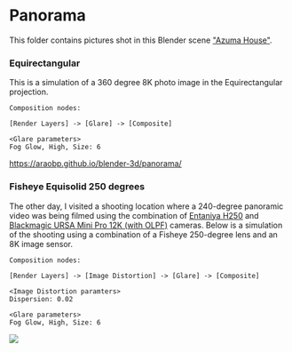 # Panorama

This folder contains pictures shot in this Blender scene ["Azuma House"](https://github.com/araobp/blender-3d/tree/main/scenes/AzumaHouse).

### Equirectangular

This is a simulation of a 360 degree 8K photo image in the Equirectangular projection.

```
Composition nodes:

[Render Layers] -> [Glare] -> [Composite]

<Glare parameters>
Fog Glow, High, Size: 6
```

https://araobp.github.io/blender-3d/panorama/

### Fisheye Equisolid 250 degrees

The other day, I visited a shooting location where a 240-degree panoramic video was being filmed using the combination of [Entaniya H250](https://products.entaniya.co.jp/en/list/hal-250-series/) and [Blackmagic URSA Mini Pro 12K (with OLPF)](https://www.blackmagicdesign.com/products/blackmagicursaminipro) cameras. Below is a simulation of the shooting using a combination of a Fisheye 250-degree lens and an 8K image sensor.

```
Composition nodes:

[Render Layers] -> [Image Distortion] -> [Glare] -> [Composite]

<Image Distortion paramters>
Dispersion: 0.02

<Glare parameters>
Fog Glow, High, Size: 6
```

<img src="fisheye_equisolid/AzumaHouse1.png" widh=800>


